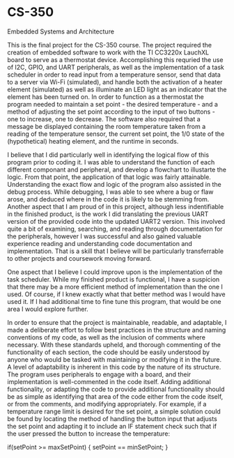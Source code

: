 # CS-350
Embedded Systems and Architecture

  This is the final project for the CS-350 course. The project required the creation of embedded software to work with the TI CC3220x LauchXL board to serve as a thermostat device. 
Accomplishing this requried the use of I2C, GPIO, and UART peripherals, as well as the implementation of a task scheduler in order to read input from a temperature sensor, send that data to a server via Wi-Fi (simulated), and handle both the activation of a heater element (simulated) as well as illuminate an LED light as an indicator that the element has been turned on. In order to function as a thermostat the program needed to maintain a set point - the desired temperature - and a method of adjusting the set point according to the input of two buttons - one to increase, one to decrease. The software also required that a message be displayed containing the room temperature taken from a reading of the temperature sensor, the current set point, the 1/0 state of the (hypothetical) heating element, and the runtime in seconds. 

  I believe that I did particularly well in identifying the logical flow of this program prior to coding it. I was able to understand the function of each different componant and peripheral, and develop a flowchart to illustarte the logic. From that point, the application of that logic was fairly attainable. Understanding the exact flow and logic of the program also assisted in the debug process. While debugging, I was able to see where a bug or flaw arose, and deduced where in the code it is likely to be stemming from. Another aspect that I am proud of in this project, although less indentifiable in the finished product, is the work I did translating the previous UART version of the provided code into the updated UART2 version. This involved quite a bit of examining, searching, and reading through documentation for the peripherals, however I was successful and also gained valuable experience reading and understanding code documentation and implementation. That is a skill that I believe will be particularly transferrable to other projects and coursework moving forward. 

  One aspect that I believe I could improve upon is the implementation of the task scheduler. While my finished product is functional, I have a suspicion that there may be a more efficient method of implementation than the one I used. Of course, if I knew exactly what that better method was I would have used it. If I had additional time to fine tune this program, that would be one area I would explore further. 

  In order to ensure that the project is maintainable, readable, and adaptable, I made a deliberate effort to follow best practices in the structure and naming conventions of my code, as well as the inclusion
of comments where necessary. With these standards upheld, and thorough commenting of the functionality of each section, the code should be easily understood by anyone who would be tasked with maintaining or 
modifying it in the future. A level of adaptability is inherent in this code by the nature of its structure. The program uses peripherals to engage with a board, and their implementation is well-commented in 
the code itself. Adding additional functionality, or adapting the code to provide additional functionality should be as simple as identifying that area of the code either from the code itself, or from the
comments, and modifying appropriately. For example, if a temperature range limit is desired for the set point, a simple solution could be found by locating the method of handling the button input that adjusts
the set point and adapting it to include an IF statement check such that if the user pressed the button to increase the temperature:

    
if(setPoint >= maxSetPoint) {
    setPoint == minSetPoint;
}
      
